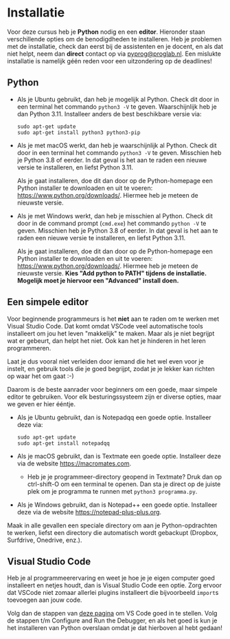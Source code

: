# Installatie

Voor deze cursus heb je **Python** nodig en een **editor**. Hieronder staan verschillende opties om de benodigdheden te installeren. Heb je problemen met de installatie, check dan eerst bij de assistenten en je docent, en als dat niet helpt, neem dan **direct** contact op via <pyprog@proglab.nl>. Een mislukte installatie is namelijk géén reden voor een uitzondering op de deadlines!

## Python

-   Als je Ubuntu gebruikt, dan heb je mogelijk al Python. Check dit door in een terminal het commando `python3 -V` te geven. Waarschijnlijk heb je dan Python 3.11. Installeer anders de best beschikbare versie via:

        sudo apt-get update
        sudo apt-get install python3 python3-pip

-   Als je met macOS werkt, dan heb je waarschijnlijk al Python. Check dit door in een terminal het commando `python3 -V` te geven. Misschien heb je Python 3.8 of eerder. In dat geval is het aan te raden een nieuwe versie te installeren, en liefst Python 3.11.

    Als je gaat installeren, doe dit dan door op de Python-homepage een Python installer te downloaden en uit te voeren: <https://www.python.org/downloads/>. Hiermee heb je meteen de nieuwste versie.

-   Als je met Windows werkt, dan heb je misschien al Python. Check dit door in de command prompt (`cmd.exe`) het commando `python -V` te geven. Misschien heb je Python 3.8 of eerder. In dat geval is het aan te raden een nieuwe versie te installeren, en liefst Python 3.11.

    Als je gaat installeren, doe dit dan door op de Python-homepage een Python installer te downloaden en uit te voeren: <https://www.python.org/downloads/>. Hiermee heb je meteen de nieuwste versie. **Kies "Add python to PATH" tijdens de installatie. Mogelijk moet je hiervoor een "Advanced" install doen.**

## Een simpele editor

Voor beginnende programmeurs is het **niet** aan te raden om te werken met Visual Studio Code. Dat komt omdat VSCode veel automatische tools installeert om jou het leven "makkelijk" te maken. Maar als je niet begrijpt wat er gebeurt, dan helpt het niet. Ook kan het je hinderen in het leren programmeren.

Laat je dus vooral niet verleiden door iemand die het wel even voor je instelt, en gebruik tools die je goed begrijpt, zodat je je lekker kan richten op waar het om gaat :-)

Daarom is de beste aanrader voor beginners om een goede, maar simpele editor te gebruiken. Voor elk besturingssysteem zijn er diverse opties, maar we geven er hier ééntje.

-   Als je Ubuntu gebruikt, dan is Notepadqq een goede optie. Installeer deze via:

        sudo apt-get update
        sudo apt-get install notepadqq

-   Als je macOS gebruikt, dan is Textmate een goede optie. Installeer deze via de website <https://macromates.com>.

    -   Heb je je programmeer-directory geopend in Textmate? Druk dan op ctrl-shift-O om een terminal te openen. Dan sta je direct op de juiste plek om je programma te runnen met `python3 programma.py`.

-   Als je Windows gebruikt, dan is Notepad++ een goede optie. Installeer deze via de website <https://notepad-plus-plus.org>.

Maak in alle gevallen een speciale directory om aan je Python-opdrachten te werken, liefst een directory die automatisch wordt gebackupt (Dropbox, Surfdrive, Onedrive, enz.). 

## Visual Studio Code

Heb je al programmeerervaring en weet je hoe je je eigen computer goed installeert en netjes houdt, dan is Visual Studio Code een optie. Zorg ervoor dat VSCode niet zomaar allerlei plugins installeert die bijvoorbeeld `import`s toevoegen aan jouw code.

Volg dan de stappen van [deze pagina](https://code.visualstudio.com/docs/python/python-tutorial) om VS Code goed in te stellen. Volg de stappen t/m Configure and Run the Debugger, en als het goed is kun je het installeren van Python overslaan omdat je dat hierboven al hebt gedaan!
